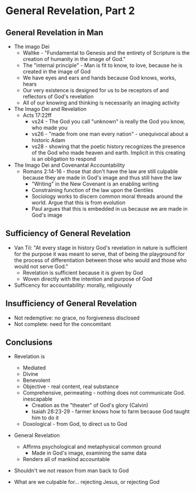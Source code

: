 # General Revelation, Part 2

## General Revelation in Man

* The imago Dei
  * Waltke - "Fundamental to Genesis and the entirety of Scripture is the creation of humanity in the image of God."
  * The "internal principle" - Man is fit to know, to love, because he is created in the image of God
  * We have eyes and ears and hands because God knows, works, hears
  * Our very existence is designed for us to be receptors of and reflectors of God's revelation
  * All of our knowing and thinking is necessarily an imaging activity
* The Imago Dei and Revelation
  * Acts 17:22ff
    * vs24 - The God you call "unknown" is really the God you know, who made you
    * vs26 - "made from one man every nation" - unequivocal about a historic Adam
    * vs28 - showing that the poetic history recognizes the presence of the God who made heaven and earth. Implicit in this creating is an obligation to respond
* The Imago Dei and Covenantal Accountability
  * Romans 2:14-16 - those that don't have the law are still culpable because they are made in God's image and thus still have the law
    * "Writing" in the New Covenant is an enabling writing
    * Constraining function of the law upon the Gentiles
    * Sociology works to discern common moral threads around the world. Argue that this is from evolution
    * Paul argues that this is embedded in us because we are made in God's image

## Sufficiency of General Revelation

* Van Til: "At every stage in history God's revelation in nature is sufficient for the purpose it was meant to serve, that of being the playground for the process of differentiation between those who would and those who would not serve God."
  * Revelation is sufficient because it is given by God
  * Woven directly with the intention and purpose of God
* Sufficency for accountability: morally, religiously

## Insufficiency of General Revelation

* Not redemptive: no grace, no forgiveness disclosed
* Not complete: need for the concomitant

## Conclusions
  
* Revelation is 
  * Mediated
  * Divine
  * Benevolent
  * Objective - real content, real substance
  * Comprehensive, permeating - nothing does not communicate God. inescapable
    * Creation as the "theater" of God's glory (Calvin)
    * Isaiah 28:23-29 - farmer knows how to farm because God taught him to do it
  * Doxological - from God, to direct us to God
* General Revelation
  * Affirms psychological and metaphysical common ground
    * Made in God's image, examining the same data
  * Renders all of mankind accountable

* Shouldn't we not reason from man back to God
* What are we culpable for... rejecting Jesus, or rejecting God
